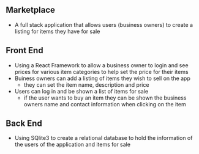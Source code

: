 ## Marketplace

- A full stack application that allows users (business owners) to create a listing for items they have for sale

## Front End

- Using a React Framework to allow a business owner to login and see prices for various item categories to help set the price for their items
- Buiness owners can add a listing of items they wish to sell on the app
  - they can set the item name, description and price
- Users can log in and be shown a list of items for sale
  - if the user wants to buy an item they can be shown the business owners name and contact information when clicking on the item

## Back End

- Using SQlite3 to create a relational database to hold the information of the users of the application and items for sale
